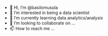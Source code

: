 - 👋 Hi, I’m @basilomusula
- 👀 I’m interested in being a data scientist
- 🌱 I’m currently learning data analytics/analysis
- 💞️ I’m looking to collaborate on ...
- 📫 How to reach me ...

<!---
basilomusula/basilomusula is a ✨ special ✨ repository because its `README.md` (this file) appears on your GitHub profile.
You can click the Preview link to take a look at your changes.
--->
